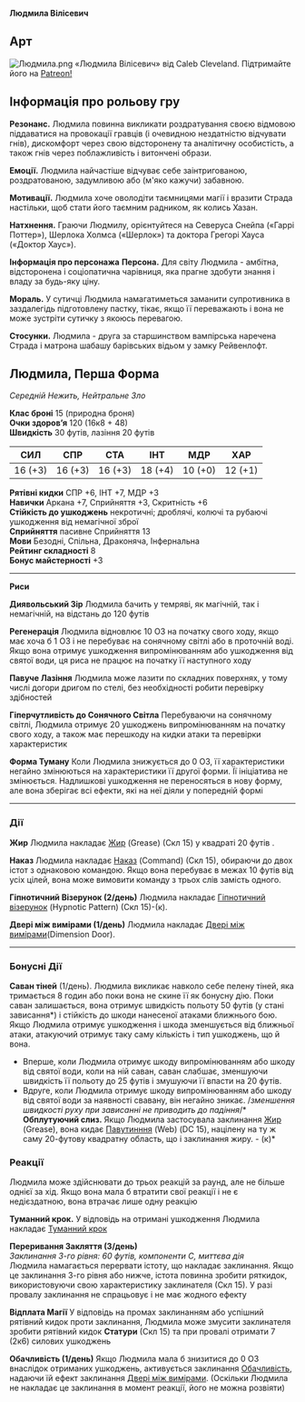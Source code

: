 **Людмила Вілісевич**
## Арт
![Людмила.png](https://publish-01.obsidian.md/access/7db64b11c71d88572ddc6cd06b888976/images/Ludmilla.png)
«Людмила Вілісевич» від Caleb Cleveland. Підтримайте його на [Patreon!](https://patreon.com/calebisdrawing/)
## Інформація про рольову гру
**Резонанс.** Людмила повинна викликати роздратування своєю відмовою піддаватися на провокації гравців (і очевидною нездатністю відчувати гнів), дискомфорт через свою відсторонену та аналітичну особистість, а також гнів через поблажливість і витончені образи.

**Емоції.** Людмила найчастіше відчуває себе заінтригованою, роздратованою, задумливою або (м'яко кажучи) забавною.

**Мотивації.** Людмила хоче оволодіти таємницями магії і вразити Страда настільки, щоб стати його таємним радником, як колись Хазан.

**Натхнення.** Граючи Людмилу, орієнтуйтеся на Северуса Снейпа («Гаррі Поттер»), Шерлока Холмса («Шерлок») та доктора Грегорі Хауса («Доктор Хаус»).

**Інформація про персонажа**
**Персона.** Для світу Людмила - амбітна, відсторонена і соціопатична чарівниця, яка прагне здобути знання і владу за будь-яку ціну.

**Мораль.** У сутичці Людмила намагатиметься заманити супротивника в заздалегідь підготовлену пастку, тікає, якщо її переважають і вона не може зустріти сутичку з якоюсь перевагою.

**Стосунки.** Людмила - друга за старшинством вампірська наречена Страда і матрона шабашу барівських відьом у замку Рейвенлофт.

## Людмила, Перша Форма

_Середній Нежить, Нейтральне Зло_

**Клас броні** 15 (природна броня)  
**Очки здоров’я** 120 (16к8 + 48)  
**Швидкість** 30 футів, лазіння 20 футів

|СИЛ|СПР|СТА|ІНТ|МДР|ХАР|
|---|---|---|---|---|---|
|16 (+3)|16 (+3)|16 (+3)|18 (+4)|10 (+0)|12 (+1)|

**Рятівні кидки** СПР +6, ІНТ +7, МДР +3  
**Навички** Аркана +7, Сприйняття +3, Скритність +6  
**Стійкість до ушкоджень** некротичні; дроблячі, колючі та рубаючі ушкодження від немагічної зброї  
**Сприйняття** пасивне Сприйняття 13  
**Мови** Безодні, Спільна, Драконяча, Інфернальна  
**Рейтинг складності** 8  
**Бонус майстерності** +3

***
**Риси**

**Диявольський Зір** Людмила бачить у темряві, як магічній, так і немагічній, на відстань до 120 футів

**Регенерація** Людмила відновлює 10 ОЗ на початку свого ходу, якщо має хоча б 1 ОЗ і не перебуває на сонячному світлі або в проточній воді. Якщо вона отримує ушкодження випромінюванням або ушкодження від святої води, ця риса не працює на початку її наступного ходу

**Павуче Лазіння** Людмила може лазити по складних поверхнях, у тому числі догори дригом по стелі, без необхідності робити перевірку здібностей

**Гіперчутливість до Сонячного Світла** Перебуваючи на сонячному світлі, Людмила отримує 20 ушкоджень випромінюванням на початку свого ходу, а також має перешкоду на кидки атаки та перевірки характеристик

**Форма Туману** Коли Людмила знижується до 0 ОЗ, її характеристики негайно змінюються на характеристики її другої форми. Її ініціатива не змінюється. Надлишкові ушкодження не переносяться в нову форму, але вона зберігає всі ефекти, які на неї діяли у попередній формі

***
### Дії

**Жир** Людмила накладає [Жир](https://5esrd.kyiv.ua/spells/grease.html) (Grease) (Скл 15) у квадраті 20 футів .

**Наказ** Людмила накладає [Наказ](https://5esrd.kyiv.ua/spells/command.html) (Command) (Скл 15), обираючи до двох істот з однаковою командою. Якщо вона перебуває в межах 10 футів від усіх цілей, вона може вимовити команду з трьох слів замість одного.

**Гіпнотичний Візерунок (2/день)** Людмила накладає [Гіпнотичний візерунок](https://5esrd.kyiv.ua/spells/hypnotic_pattern.html) (Hypnotic Pattern) (Скл 15)-(к).

**Двері між вимірами (1/день)** Людмила накладає [Двері між вимірами](https://5esrd.kyiv.ua/spells/dimension_door.html)(Dimension Door).

***
### Бонусні Дії

**Саван тіней** (1/день). Людмила викликає навколо себе пелену тіней, яка тримається 8 годин або поки вона не скине її як бонусну дію. Поки саван залишається, вона отримує швидкість польоту 50 футів (у стані зависання*) і стійкість до шкоди нанесеної атаками ближнього бою. Якщо Людмила отримує ушкодження і шкода зменшується від ближньої атаки, атакуючий отримує таку саму кількість і тип ушкоджень, що й вона.
 - Вперше, коли Людмила отримує шкоду випромінюванням або шкоду від святої води, коли на ній саван, саван слабшає, зменшуючи швидкість її польоту до 25 футів і змушуючи її впасти на 20 футів. 
 - Вдруге, коли Людмила отримує шкоду випромінюванням або шкоду від святої води за наявності свавану, він негайно зникає.
/*зменшення швидкості руху при зависанні не приводить до падіння*/*
**Обплутуючий слиз.** Якщо Людмила застосувала заклинання [Жир](https://5esrd.kyiv.ua/spells/grease.html) (Grease), вона кидає [Павутинння](https://5esrd.kyiv.ua/spells/web.html) (Web) (DC 15), націлену на ту ж саму 20-футову квадратну область, що і заклинання жиру. - (к)*
### Реакції

Людмила може здійснювати до трьох реакцій за раунд, але не більше однієї за хід. Якщо вона мала б втратити свої реакції і не є недієздатною, вона втрачає лише одну реакцію

**Туманний крок.** У відповідь на отримані ушкодження Людмила накладає [Туманний крок](https://5esrd.kyiv.ua/spells/misty_step.html) 

**Переривання Закляття (3/день)**  
_Заклинання 3-го рівня: 60 футів, компоненти С, миттєва дія_  
Людмила намагається перервати істоту, що накладає заклинання. Якщо це заклинання 3-го рівня або нижче, істота повинна зробити ряткидок, використовуючи свою характеристику заклинателя (Скл 15). У разі провалу заклинання не спрацьовує і не має жодного ефекту

**Відплата Магії** У відповідь на промах заклинанням або успішний рятівний кидок проти заклинання, Людмила може змусити заклинателя зробити рятівний кидок **Статури** (Скл 15) та  при провалі отримати 7 (2к6) силових ушкоджень

**Обачливість (1/день)** Якщо Людмила мала б знизитися до 0 ОЗ внаслідок отриманих ушкоджень, активується заклинання [Обачливість](https://5esrd.kyiv.ua/spells/contingency.html), надаючи їй ефект заклинання [Двері між вимірами](https://5esrd.kyiv.ua/spells/dimension_door.html). (Оскільки Людмила не накладає це заклинання в момент реакції, його не можна розвіяти)


